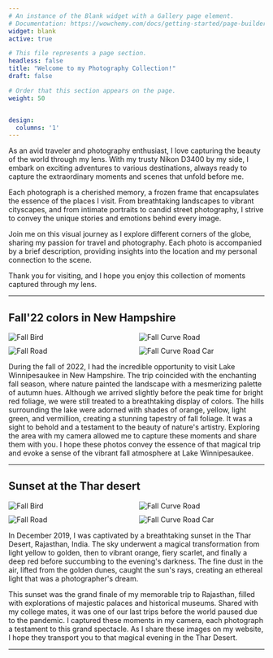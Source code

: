 ```yaml
---
# An instance of the Blank widget with a Gallery page element.
# Documentation: https://wowchemy.com/docs/getting-started/page-builder/
widget: blank
active: true

# This file represents a page section.
headless: false
title: "Welcome to my Photography Collection!"
draft: false

# Order that this section appears on the page.
weight: 50


design:
  columns: '1'
---
```


As an avid traveler and photography enthusiast, I love capturing the beauty of the world through my lens. With my trusty Nikon D3400 by my side, I embark on exciting adventures to various destinations, always ready to capture the extraordinary moments and scenes that unfold before me.

Each photograph is a cherished memory, a frozen frame that encapsulates the essence of the places I visit. From breathtaking landscapes to vibrant cityscapes, and from intimate portraits to candid street photography, I strive to convey the unique stories and emotions behind every image.

Join me on this visual journey as I explore different corners of the globe, sharing my passion for travel and photography. Each photo is accompanied by a brief description, providing insights into the location and my personal connection to the scene.

Thank you for visiting, and I hope you enjoy this collection of moments captured through my lens.

---

## Fall'22 colors in New Hampshire

<div style="display: grid; grid-template-columns: repeat(2, 1fr); gap: 10px;">
  <div class="photo-item">
    <img src="/photography/Fall_bird.JPG" alt="Fall Bird">
    <!-- <p>Description of the photo and where it was taken.</p> -->
  </div>
  <div class="photo-item">
    <img src="/photography/Fall_curve_road_uncropped.JPG" alt="Fall Curve Road">
    <!-- <p>Description of the photo and where it was taken.</p> -->
  </div>
  <div class="photo-item">
    <img src="/photography/Fall_road.JPG" alt="Fall Road">
    <!-- <p>Description of the photo and where it was taken.</p> -->
  </div>
  <div class="photo-item">
    <img src="/photography/Fall_curve_road_car.JPG" alt="Fall Curve Road Car">
    <!-- <p>Description of the photo and where it was taken.</p> -->
  </div>
</div>

During the fall of 2022, I had the incredible opportunity to visit Lake Winnipesaukee in New Hampshire. The trip coincided with the enchanting fall season, where nature painted the landscape with a mesmerizing palette of autumn hues. Although we arrived slightly before the peak time for bright red foliage, we were still treated to a breathtaking display of colors. The hills surrounding the lake were adorned with shades of orange, yellow, light green, and vermillion, creating a stunning tapestry of fall foliage. It was a sight to behold and a testament to the beauty of nature's artistry. Exploring the area with my camera allowed me to capture these moments and share them with you. I hope these photos convey the essence of that magical trip and evoke a sense of the vibrant fall atmosphere at Lake Winnipesaukee.

---

## Sunset at the Thar desert

<div style="display: grid; grid-template-columns: repeat(2, 1fr); gap: 10px;">
  <div class="photo-item">
    <img src="/photography/camel-rider.JPG" alt="Fall Bird">
    <!-- <p>Description of the photo and where it was taken.</p> -->
  </div>
  <div class="photo-item">
    <img src="/photography/camel-carriage.JPG" alt="Fall Curve Road">
    <!-- <p>Description of the photo and where it was taken.</p> -->
  </div>
  <div class="photo-item">
    <img src="/photography/one-camel.JPG" alt="Fall Road">
    <!-- <p>Description of the photo and where it was taken.</p> -->
  </div>
  <div class="photo-item">
    <img src="/photography/two-camel.JPG" alt="Fall Curve Road Car">
    <!-- <p>Description of the photo and where it was taken.</p> -->
  </div>
</div>


In December 2019, I was captivated by a breathtaking sunset in the Thar Desert, Rajasthan, India. The sky underwent a magical transformation from light yellow to golden, then to vibrant orange, fiery scarlet, and finally a deep red before succumbing to the evening's darkness. The fine dust in the air, lifted from the golden dunes, caught the sun's rays, creating an ethereal light that was a photographer's dream.

This sunset was the grand finale of my memorable trip to Rajasthan, filled with explorations of majestic palaces and historical museums. Shared with my college mates, it was one of our last trips before the world paused due to the pandemic. I captured these moments in my camera, each photograph a testament to this grand spectacle. As I share these images on my website, I hope they transport you to that magical evening in the Thar Desert.

---

<!-- Add more photos and descriptions as needed -->
